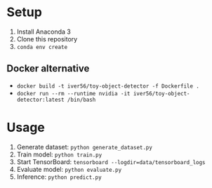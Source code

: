 # Setup

1. Install Anaconda 3
2. Clone this repository
3. `conda env create`

## Docker alternative

* `docker build -t iver56/toy-object-detector -f Dockerfile .`
* `docker run --rm --runtime nvidia -it iver56/toy-object-detector:latest /bin/bash`

# Usage

1. Generate dataset: `python generate_dataset.py`
2. Train model: `python train.py`
3. Start TensorBoard: `tensorboard --logdir=data/tensorboard_logs`
4. Evaluate model: `python evaluate.py`
5. Inference: `python predict.py`
